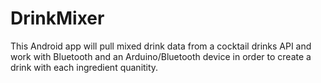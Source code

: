 # DrinkMixer
This Android app will pull mixed drink data from a cocktail drinks API and work with Bluetooth and an Arduino/Bluetooth device in order to create a drink with each ingredient quanitity.
